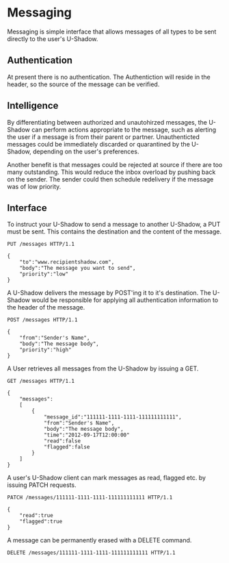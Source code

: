 # Messaging

Messaging is simple interface that allows messages of all types to be sent directly to the user's U-Shadow. 

## Authentication ##

At present there is no authentication. The Authentiction will reside in the header, so the source of the message can be verified.

## Intelligence ##

By differentiating between authorized and unautohirzed messages, the U-Shadow can perform actions appropriate to the message, such as alerting the user if a message is from their parent or partner. Unauthenticted messages could be immediately discarded or quarantined by the U-Shadow, depending on the user's preferences.

Another benefit is that messages could be rejected at source if there are too many outstanding. This would reduce the inbox overload by pushing back on the sender. The sender could then schedule redelivery if the message was of low priority.



## Interface ##

To instruct your U-Shadow to send a message to another U-Shadow, a PUT must be sent. This contains the destination and the content of the message. 

	PUT /messages HTTP/1.1

	{
		"to":"www.recipientshadow.com",
		"body":"The message you want to send",
		"priority":"low"
	}

A U-Shadow delivers the message by POST'ing it to it's destination. The U-Shadow would be responsible for applying all authentication information to the header of the message.

    POST /messages HTTP/1.1

    {
		"from":"Sender's Name",
		"body":"The message body",
		"priority":"high"
	}

A User retrieves all messages from the U-Shadow by issuing a GET. 
	
	GET /messages HTTP/1.1

	{
		"messages": 
		[
			{
				"message_id":"111111-1111-1111-111111111111",
				"from":"Sender's Name",
				"body":"The message body",
				"time":"2012-09-17T12:00:00"
				"read":false
				"flagged":false
			}
		]
	}

A user's U-Shadow client can mark messages as read, flagged etc. by issuing PATCH requests.

	PATCH /messages/111111-1111-1111-111111111111 HTTP/1.1

	{
		"read":true
		"flagged":true
	}

A message can be permanently erased with a DELETE command.

	DELETE /messages/111111-1111-1111-111111111111 HTTP/1.1



